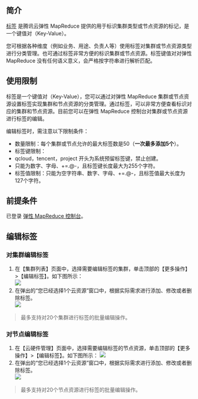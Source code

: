 ## 简介
[标签](https://cloud.tencent.com/document/product/651/36479) 是腾讯云弹性 MapReduce 提供的用于标识集群类型或节点资源的标记，是一个键值对（Key-Value）。

您可根据各种维度（例如业务、用途、负责人等）使用标签对集群或节点资源类型进行分类管理。也可通过标签非常方便的标识集群或节点资源。标签键值对对弹性 MapReduce 没有任何语义意义，会严格按字符串进行解析匹配。

## 使用限制
标签是一个键值对（Key-Value），您可以通过对弹性 MapReduce 集群或节点资源设置标签实现集群和节点资源的分类管理。通过标签，可以非常方便查看标识对应的集群和节点资源。目前您可以在弹性 MapReduce 控制台对集群或节点资源进行标签的编辑。

编辑标签时，需注意以下限制条件：
- 数量限制：每个集群或节点允许的最大标签数是50（**一次最多添加5个**）。
- 标签键限制：
 - qcloud，tencent，project 开头为系统预留标签键，禁止创建。
 - 只能为数字、字母、+=.@-，且标签键长度最大为255个字符。
- 标签值限制：只能为空字符串、数字、字母、+=.@-，且标签值最大长度为127个字符。

## 前提条件

已登录 [弹性 MapReduce 控制台](https://console.cloud.tencent.com/emr)。

## 编辑标签

### 对集群编辑标签

1. 在【集群列表】页面中，选择需要编辑标签的集群，单击顶部的【更多操作】>【编辑标签】。如下图所示：                                                  
![](https://main.qcloudimg.com/raw/2d009b1eb619494c14a5177bd35e148a.png)
2. 在弹出的“您已经选择1个云资源”窗口中，根据实际需求进行添加、修改或者删除标签。   
![](https://main.qcloudimg.com/raw/fdaa219bcf18f048d1590c553e6eb01f.png)
>最多支持对20个集群进行标签的批量编辑操作。

### 对节点编辑标签

1. 在【云硬件管理】页面中，选择需要编辑标签的节点资源，单击顶部的【更多操作】>【编辑标签】。如下图所示：
![](https://main.qcloudimg.com/raw/c3c885036ef7348c03ea9b77c9543d90.png)
2. 在弹出的“您已经选择1个云资源”窗口中，根据实际需求进行添加、修改或者删除标签。   
![](https://main.qcloudimg.com/raw/fdaa219bcf18f048d1590c553e6eb01f.png)
>最多支持对20个节点资源进行标签的批量编辑操作。
